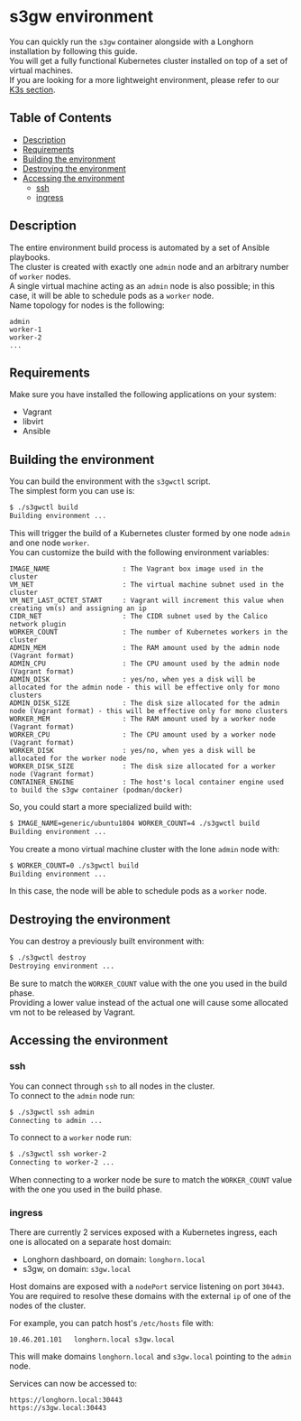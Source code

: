 # s3gw environment

You can quickly run the `s3gw` container alongside with a Longhorn installation
by following this guide.  
You will get a fully functional Kubernetes cluster installed on top of a set of virtual
machines.  
If you are looking for a more lightweight environment, please refer to our [K3s section](../k3s/README.md).

## Table of Contents

* [Description](#description)
* [Requirements](#requirements)
* [Building the environment](#building-the-environment)
* [Destroying the environment](#destroying-the-environment)
* [Accessing the environment](#accessing-the-environment)
  * [ssh](#ssh)
  * [ingress](#ingress)

<!-- Created by https://github.com/ekalinin/github-markdown-toc -->

## Description

The entire environment build process is automated by a set of Ansible playbooks.  
The cluster is created with exactly one `admin` node and
an arbitrary number of `worker` nodes.  
A single virtual machine acting as an `admin` node is also possible; in this case, it
will be able to schedule pods as a `worker` node.  
Name topology for nodes is the following:

```text
admin
worker-1
worker-2
...
```

## Requirements

Make sure you have installed the following applications on your system:

* Vagrant
* libvirt
* Ansible

## Building the environment

You can build the environment with the `s3gwctl` script.  
The simplest form you can use is:  

```bash
$ ./s3gwctl build
Building environment ...
```

This will trigger the build of a Kubernetes cluster formed by one node `admin`
and one node `worker`.  
You can customize the build with the following environment variables:

```text
IMAGE_NAME                  : The Vagrant box image used in the cluster
VM_NET                      : The virtual machine subnet used in the cluster
VM_NET_LAST_OCTET_START     : Vagrant will increment this value when creating vm(s) and assigning an ip
CIDR_NET                    : The CIDR subnet used by the Calico network plugin
WORKER_COUNT                : The number of Kubernetes workers in the cluster
ADMIN_MEM                   : The RAM amount used by the admin node (Vagrant format)
ADMIN_CPU                   : The CPU amount used by the admin node (Vagrant format)
ADMIN_DISK                  : yes/no, when yes a disk will be allocated for the admin node - this will be effective only for mono clusters
ADMIN_DISK_SIZE             : The disk size allocated for the admin node (Vagrant format) - this will be effective only for mono clusters
WORKER_MEM                  : The RAM amount used by a worker node (Vagrant format)
WORKER_CPU                  : The CPU amount used by a worker node (Vagrant format)
WORKER_DISK                 : yes/no, when yes a disk will be allocated for the worker node
WORKER_DISK_SIZE            : The disk size allocated for a worker node (Vagrant format)
CONTAINER_ENGINE            : The host's local container engine used to build the s3gw container (podman/docker)
```

So, you could start a more specialized build with:

```bash
$ IMAGE_NAME=generic/ubuntu1804 WORKER_COUNT=4 ./s3gwctl build
Building environment ...
```

You create a mono virtual machine cluster with the lone `admin` node with:

```bash
$ WORKER_COUNT=0 ./s3gwctl build
Building environment ...
```

In this case, the node will be able to schedule pods as a `worker` node.  

## Destroying the environment

You can destroy a previously built environment with:

```bash
$ ./s3gwctl destroy
Destroying environment ...
```

Be sure to match the `WORKER_COUNT` value with the one you used in the build phase.  
Providing a lower value instead of the actual one will cause some allocated vm not
to be released by Vagrant.

## Accessing the environment

### ssh

You can connect through `ssh` to all nodes in the cluster.  
To connect to the `admin` node run:

```bash
$ ./s3gwctl ssh admin
Connecting to admin ...
```

To connect to a `worker` node run:

```bash
$ ./s3gwctl ssh worker-2
Connecting to worker-2 ...
```

When connecting to a worker node be sure to match the `WORKER_COUNT` value with the one you used in the build phase.

### ingress

There are currently 2 services exposed with a Kubernetes ingress, each one is allocated on a separate host domain:

* Longhorn dashboard, on domain: `longhorn.local`
* s3gw, on domain: `s3gw.local`

Host domains are exposed with a `nodePort` service listening on port `30443`.  
You are required to resolve these domains with the external `ip` of one of the nodes of the cluster.  

For example, you can patch host's `/etc/hosts` file with:  

```text
10.46.201.101   longhorn.local s3gw.local 
```

This will make domains `longhorn.local` and `s3gw.local` pointing to the `admin` node.  

Services can now be accessed to:

```text
https://longhorn.local:30443
https://s3gw.local:30443
```
